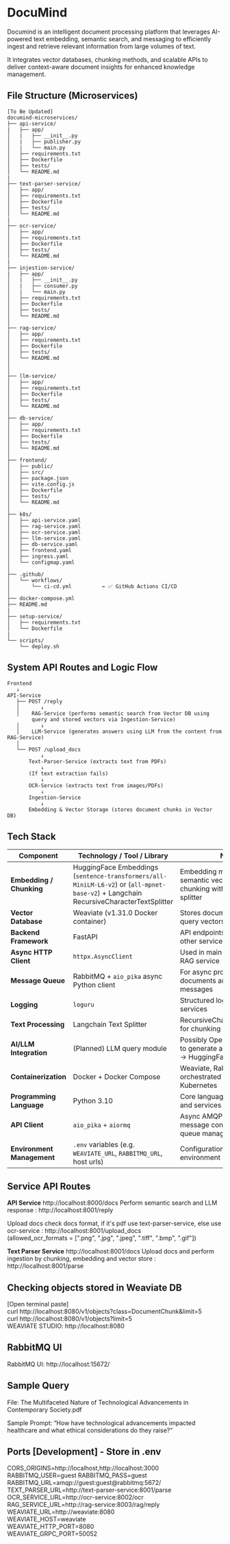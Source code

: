 # DocuMind

Documind is an intelligent document processing platform that leverages AI-powered text embedding, semantic search, and messaging to efficiently ingest and retrieve relevant information from large volumes of text.

It integrates vector databases, chunking methods, and scalable APIs to deliver context-aware document insights for enhanced knowledge management.

## File Structure (Microservices)

```
[To Be Updated]
documind-microservices/
├── api-service/
|   ├── app/
│   |   ├── __init__.py
│   |   ├── publisher.py
│   |   └── main.py
│   ├── requirements.txt
│   ├── Dockerfile
│   ├── tests/
│   └── README.md
|
├── text-parser-service/
│   ├── app/
│   ├── requirements.txt
│   ├── Dockerfile
│   ├── tests/
│   └── README.md
|
├── ocr-service/
│   ├── app/
│   ├── requirements.txt
│   ├── Dockerfile
│   ├── tests/
│   └── README.md
|
├── injestion-service/
|   ├── app/
│   |   ├── __init__.py
│   |   ├── consumer.py
│   |   └── main.py
│   ├── requirements.txt
│   ├── Dockerfile
│   ├── tests/
│   └── README.md
│
├── rag-service/
│   ├── app/
│   ├── requirements.txt
│   ├── Dockerfile
│   ├── tests/
│   └── README.md
│
│
├── llm-service/
│   ├── app/
│   ├── requirements.txt
│   ├── Dockerfile
│   ├── tests/
│   └── README.md
│
├── db-service/
│   ├── app/
│   ├── requirements.txt
│   ├── Dockerfile
│   ├── tests/
│   └── README.md
│
├── frontend/
│   ├── public/
│   ├── src/
│   ├── package.json
│   ├── vite.config.js
│   ├── Dockerfile
│   ├── tests/
│   └── README.md
│
├── k8s/
│   ├── api-service.yaml
│   ├── rag-service.yaml
│   ├── ocr-service.yaml
│   ├── llm-service.yaml
│   ├── db-service.yaml
│   ├── frontend.yaml
│   ├── ingress.yaml
│   └── configmap.yaml
│
├── .github/
│   └── workflows/
│       └── ci-cd.yml          ← ✅ GitHub Actions CI/CD
│
├── docker-compose.yml
├── README.md
|
├── setup-service/
│   ├── requirements.txt
│   └── Dockerfile
|
└── scripts/
    └── deploy.sh
```

## System API Routes and Logic Flow

```
Frontend
   ↓
API-Service
   ├── POST /reply
   │       ↓
   │    RAG-Service (performs semantic search from Vector DB using
        query and stored vectors via Ingestion-Service)
   │       ↓
   │    LLM-Service (generates answers using LLM from the content from RAG-Service)
   │
   └── POST /upload_docs
           ↓
       Text-Parser-Service (extracts text from PDFs)
           ↓
       (If text extraction fails)
           ↓
       OCR-Service (extracts text from images/PDFs)
           ↓
       Ingestion-Service
           ↓
       Embedding & Vector Storage (stores document chunks in Vector DB)

```

## Tech Stack

| **Component**              | **Technology / Tool / Library**                                                                                                       | **Notes**                                                                         |
| -------------------------- | ------------------------------------------------------------------------------------------------------------------------------------- | --------------------------------------------------------------------------------- |
| **Embedding / Chunking**   | HuggingFace Embeddings (`sentence-transformers/all-MiniLM-L6-v2`) or (`all-mpnet-base-v2`) + Langchain RecursiveCharacterTextSplitter | Embedding model for semantic vectorization; text chunking with Langchain splitter |
| **Vector Database**        | Weaviate (v1.31.0 Docker container)                                                                                                   | Stores document chunks and query vectors                                          |
| **Backend Framework**      | FastAPI                                                                                                                               | API endpoints for `/reply` and other services                                     |
| **Async HTTP Client**      | `httpx.AsyncClient`                                                                                                                   | Used in main service to call RAG service                                          |
| **Message Queue**          | RabbitMQ + `aio_pika` async Python client                                                                                             | For async processing of documents and user messages                               |
| **Logging**                | `loguru`                                                                                                                              | Structured logging throughout services                                            |
| **Text Processing**        | Langchain Text Splitter                                                                                                               | RecursiveCharacterTextSplitter for chunking input text                            |
| **AI/LLM Integration**     | (Planned) LLM query module                                                                                                            | Possibly OpenAI or other LLM to generate answers (LLama2 → HuggingFace)           |
| **Containerization**       | Docker + Docker Compose                                                                                                               | Weaviate, RabbitMQ, services orchestrated via compose, Kubernetes                 |
| **Programming Language**   | Python 3.10                                                                                                                           | Core language for backend and services                                            |
| **API Client**             | `aio_pika` + `aiormq`                                                                                                                 | Async AMQP protocol for message consumption and queue management                  |
| **Environment Management** | `.env` variables (e.g. `WEAVIATE_URL`, `RABBITMQ_URL`, host urls)                                                                     | Configuration through environment                                                 |

## Service API Routes

**API Service** http://localhost:8000/docs
Perform semantic search and LLM response : http://localhost:8001/reply

Upload docs check docs format, if it's pdf use text-parser-service, else use ocr-service : http://localhost:8001/upload_docs  
(allowed_ocr_formats = [".png", ".jpg", ".jpeg", ".tiff", ".bmp", ".gif"])

**Text Parser Service** http://localhost:8001/docs
Upload docs and perform ingestion by chunking, embedding and vector store : http://localhost:8001/parse

## Checking objects stored in Weaviate DB

[Open terminal paste]  
curl http://localhost:8080/v1/objects?class=DocumentChunk&limit=5  
curl http://localhost:8080/v1/objects?limit=5  
WEAVIATE STUDIO: http://localhost:8080

## RabbitMQ UI

RabbitMQ UI: http://localhost:15672/

## Sample Query

File: The Multifaceted Nature of Technological Advancements in Contemporary Society.pdf

Sample Prompt: “How have technological advancements impacted healthcare and what ethical considerations do they raise?”

## Ports [Development] - Store in .env

CORS_ORIGINS=http://localhost,http://localhost:3000
RABBITMQ_USER=guest
RABBITMQ_PASS=guest  
RABBITMQ_URL=amqp://guest:guest@rabbitmq:5672/  
TEXT_PARSER_URL=http://text-parser-service:8001/parse  
OCR_SERVICE_URL=http://ocr-service:8002/ocr  
RAG_SERVICE_URL=http://rag-service:8003/rag/reply  
WEAVIATE_URL=http://weaviate:8080  
WEAVIATE_HOST=weaviate  
WEAVIATE_HTTP_PORT=8080  
WEAVIATE_GRPC_PORT=50052
